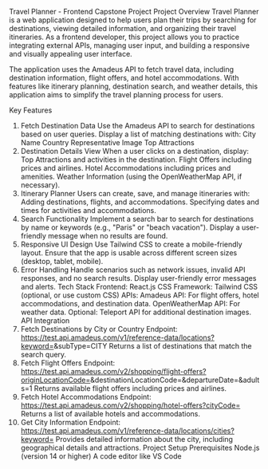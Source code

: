 Travel Planner - Frontend Capstone Project
Project Overview
Travel Planner is a web application designed to help users plan their trips by searching for destinations, viewing detailed information, and organizing their travel itineraries. As a frontend developer, this project allows you to practice integrating external APIs, managing user input, and building a responsive and visually appealing user interface.

The application uses the Amadeus API to fetch travel data, including destination information, flight offers, and hotel accommodations. With features like itinerary planning, destination search, and weather details, this application aims to simplify the travel planning process for users.

Key Features
1. Fetch Destination Data
Use the Amadeus API to search for destinations based on user queries.
Display a list of matching destinations with:
City Name
Country
Representative Image
Top Attractions
2. Destination Details View
When a user clicks on a destination, display:
Top Attractions and activities in the destination.
Flight Offers including prices and airlines.
Hotel Accommodations including prices and amenities.
Weather Information (using the OpenWeatherMap API, if necessary).
3. Itinerary Planner
Users can create, save, and manage itineraries with:
Adding destinations, flights, and accommodations.
Specifying dates and times for activities and accommodations.
4. Search Functionality
Implement a search bar to search for destinations by name or keywords (e.g., "Paris" or "beach vacation").
Display a user-friendly message when no results are found.
5. Responsive UI Design
Use Tailwind CSS to create a mobile-friendly layout.
Ensure that the app is usable across different screen sizes (desktop, tablet, mobile).
6. Error Handling
Handle scenarios such as network issues, invalid API responses, and no search results.
Display user-friendly error messages and alerts.
Tech Stack
Frontend: React.js
CSS Framework: Tailwind CSS (optional, or use custom CSS)
APIs:
Amadeus API: For flight offers, hotel accommodations, and destination data.
OpenWeatherMap API: For weather data.
Optional: Teleport API for additional destination images.
API Integration
1. Fetch Destinations by City or Country
Endpoint: https://test.api.amadeus.com/v1/reference-data/locations?keyword=<destination>&subType=CITY
Returns a list of destinations that match the search query.
2. Fetch Flight Offers
Endpoint: https://test.api.amadeus.com/v2/shopping/flight-offers?originLocationCode=<origin>&destinationLocationCode=<destination>&departureDate=<date>&adults=1
Returns available flight offers including prices and airlines.
3. Fetch Hotel Accommodations
Endpoint: https://test.api.amadeus.com/v2/shopping/hotel-offers?cityCode=<destination>
Returns a list of available hotels and accommodations.
4. Get City Information
Endpoint: https://test.api.amadeus.com/v1/reference-data/locations/cities?keyword=<destination>
Provides detailed information about the city, including geographical details and attractions.
Project Setup
Prerequisites
Node.js (version 14 or higher)
A code editor like VS Code

